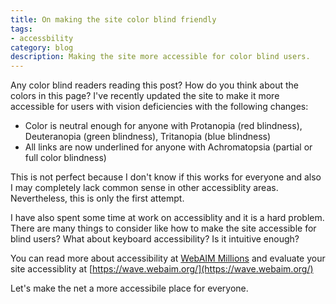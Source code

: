 ```yaml
---
title: On making the site color blind friendly
tags:
- accessbility
category: blog
description: Making the site more accessible for color blind users.
---
```


Any color blind readers reading this post? How do you think about the colors in this page? I've recently updated the site to make it more accessible for users with vision deficiencies with the following changes:

* Color is neutral enough for anyone with Protanopia (red blindness),  Deuteranopia (green blindness), Tritanopia (blue blindness)
* All links are now underlined for anyone with Achromatopsia (partial or full color blindness)

This is not perfect because I don't know if this works for everyone and also I may completely lack common sense in other accessiblity areas. Nevertheless, this is only the first attempt.

I have also spent some time at work on accessiblity and it is a hard problem. There are many things to consider like how to make the site accessible for blind users? What about keyboard accessibility? Is it intuitive enough?

You can read more about accessibility at [WebAIM Millions](https://webaim.org/projects/million/) and evaluate your site accessiblity at [https://wave.webaim.org/](https://wave.webaim.org/)

Let's make the net a more accessibile place for everyone.
